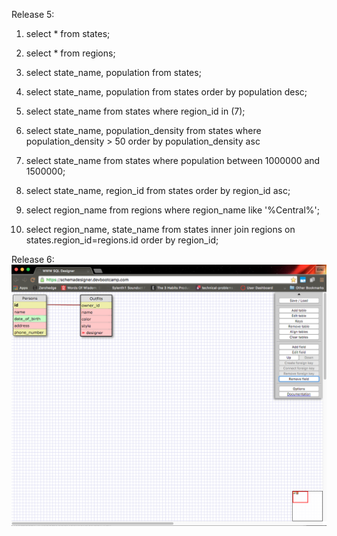 Release 5:

1. select * from states;

2. select * from regions;

3. select state_name, population from states;

4. select state_name, population from states order by population desc;

5. select state_name from states where region_id in (7);

6. select state_name, population_density from states where population_density > 50 order by population_density asc

7. select state_name from states where population between 1000000 and 1500000;

8. select state_name, region_id from states order by region_id asc;

9. select region_name from regions where region_name like '%Central%';

10. select region_name, state_name from states inner join regions on states.region_id=regions.id order by region_id;

Release 6:
![](https://github.com/egumerlock/phase-0/blob/master/week-8/database-intro/schemadesign.png)